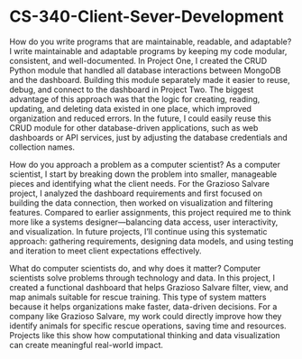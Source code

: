 # CS-340-Client-Sever-Development

How do you write programs that are maintainable, readable, and adaptable?
I write maintainable and adaptable programs by keeping my code modular, consistent, and well-documented. In Project One, I created the CRUD Python module that handled all database interactions between MongoDB and the dashboard. Building this module separately made it easier to reuse, debug, and connect to the dashboard in Project Two. The biggest advantage of this approach was that the logic for creating, reading, updating, and deleting data existed in one place, which improved organization and reduced errors. In the future, I could easily reuse this CRUD module for other database-driven applications, such as web dashboards or API services, just by adjusting the database credentials and collection names.

How do you approach a problem as a computer scientist?
As a computer scientist, I start by breaking down the problem into smaller, manageable pieces and identifying what the client needs. For the Grazioso Salvare project, I analyzed the dashboard requirements and first focused on building the data connection, then worked on visualization and filtering features. Compared to earlier assignments, this project required me to think more like a systems designer—balancing data access, user interactivity, and visualization. In future projects, I’ll continue using this systematic approach: gathering requirements, designing data models, and using testing and iteration to meet client expectations effectively.

What do computer scientists do, and why does it matter?
Computer scientists solve problems through technology and data. In this project, I created a functional dashboard that helps Grazioso Salvare filter, view, and map animals suitable for rescue training. This type of system matters because it helps organizations make faster, data-driven decisions. For a company like Grazioso Salvare, my work could directly improve how they identify animals for specific rescue operations, saving time and resources. Projects like this show how computational thinking and data visualization can create meaningful real-world impact.
